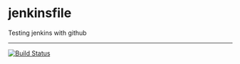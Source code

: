 # jenkinsfile
Testing jenkins with github


---
[![Build Status](http://ec2-3-126-109-157.eu-central-1.compute.amazonaws.com/buildStatus/icon?job=fibonacci-repo)](http://ec2-3-126-109-157.eu-central-1.compute.amazonaws.com/job/fibonacci-repo/)
